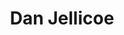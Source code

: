 ---
short_name: danjellicoe
title: Dan Jellicoe
position: 3rd Year SLLET Student<br>Phantom Radio Host<br>Phantom Radio Events Manager
twitter: DanielJellicoe
linkedin: daniel-jellicoe
photo: https://pbs.twimg.com/profile_images/1390666139672498178/ygSut3bU_400x400.jpg
instagram: jellicoed
---